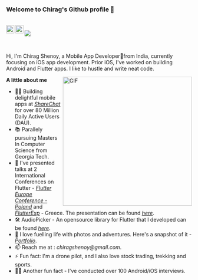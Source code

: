 ### Welcome to Chirag's Github profile 👋

<br/>

<a href="https://www.linkedin.com/in/chiragshenoy/">
  <img align="left" alt="Chirag's LinkedIN" width="22px" src="https://cdn2.iconfinder.com/data/icons/social-media-2285/512/1_Linkedin_unofficial_colored_svg-512.png" />
</a>

<a href="https://twitter.com/chiragshenoy/">
  <img align="left" alt="Chirag's LinkedIN" width="22px" src="https://cdn2.iconfinder.com/data/icons/social-media-2285/512/1_Twitter2_colored_svg-1024.png" />
</a>

![](https://komarev.com/ghpvc/?username=chiragshenoy)

<br/>

Hi, I'm Chirag Shenoy, a Mobile App Developer📱from India, currently focusing on iOS app development. Prior iOS, I've worked on building Android and Flutter apps.
I like to hustle and write neat code.

<img align="right" alt="GIF" width="350px" src="https://media0.giphy.com/media/i4MAH84pqe2m2aVojc/giphy.gif?cid=ecf05e47fp8v7trp0uj26inq5zyyeyelwvuvc3a8p8xuti12&rid=giphy.gif&ct=g" />

**A little about me**
- 👨‍💻 Building delightful mobile apps at _[ShareChat](https://we.sharechat.com)_ for over 80 Million Daily Active Users (DAU).
- 📚 Parallely pursuing Masters In Computer Science from Georgia Tech.
- 🕺 I've presented talks at 2 International Conferences on Flutter - _[Flutter Europe Conference - Poland](https://fluttereurope.dev)_ and _[FlutterExp](https://flutterexp.com)_ - Greece. The presentation can be found _[here](https://www.youtube.com/watch?v=Wi5pXmrMXyw)_. 
- 🛠 AudioPicker - An opensource library for Flutter that I developed can be found _[here](https://github.com/chiragshenoy/audio_picker)_.
- 🔭 I love fuelling life with photos and adventures. Here's a snapshot of it - _[Portfolio](https://www.instagram.com/chirag.shenoy/)_.
- 📫 Reach me at : _chiragshenoy@gmail.com_.
- ⚡ Fun fact: I'm a drone pilot, and I also love stock trading, trekking and sports.
- 👨‍💼 Another fun fact - I've conducted over 100 Android/iOS interviews.

<br/>
